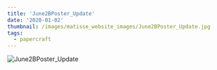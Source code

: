 ```yaml
---
title: 'June2BPoster_Update'
date: '2020-01-02'
thumbnail: /images/matisse_website_images/June2BPoster_Update.jpg
tags:
  - papercraft
---
```


![June2BPoster_Update](/images/matisse_website_images/June2BPoster_Update.jpg)
